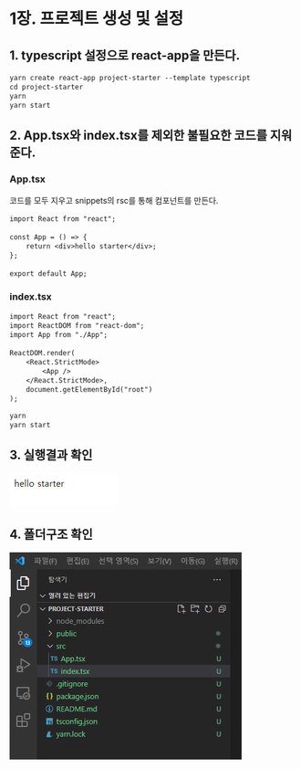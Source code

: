 # 1장. 프로젝트 생성 및 설정

## 1. typescript 설정으로 react-app을 만든다.

```
yarn create react-app project-starter --template typescript
cd project-starter
yarn
yarn start
```

## 2. App.tsx와 index.tsx를 제외한 불필요한 코드를 지워준다.

### App.tsx

코드를 모두 지우고 snippets의 rsc를 통해 컴포넌트를 만든다.

```tsx
import React from "react";

const App = () => {
    return <div>hello starter</div>;
};

export default App;
```

### index.tsx

```tsx
import React from "react";
import ReactDOM from "react-dom";
import App from "./App";

ReactDOM.render(
    <React.StrictMode>
        <App />
    </React.StrictMode>,
    document.getElementById("root")
);
```

```
yarn
yarn start
```

## 3. 실행결과 확인

![running_result](./01_result.png)

## 4. 폴더구조 확인

![folder_structure](./01_structure.png)
